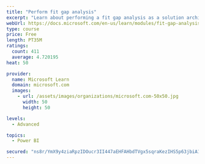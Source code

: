 ```yaml
---
title: "Perform fit gap analysis"
excerpt: "Learn about performing a fit gap analysis as a solution architect for Dynamics 365 and Microsoft Power Platform."
webUrl: https://docs.microsoft.com/en-us/learn/modules/fit-gap-analysis/
type: course
price: Free
length: PT35M
ratings:
  count: 411
  average: 4.720195
heat: 50

provider:
  name: Microsoft Learn
  domain: microsoft.com
  images:
    - url: /assets/images/organizations/microsoft.com-50x50.jpg
      width: 50
      height: 50

levels:
  - Advanced

topics:
  - Power BI

secured: "ns8r/YmX9y4ziaRpzIDOucr3II447aEHFAHbdTVgx5sqraKezIHS5p63jbiA1KtwklERgcBuwDmv5x7K1KfLOOP0bbHJsHvdxMO3/eY5HjlaZ470m56ZKDWMDqWR56aZP1oSVTK/7liW4bNZRHs9sMgpNGJiXH+8mqRbjKJU11vdsjUznfvrfUrYA3tMRdyfuaaDQdwnUOFEUOfGqZmtCX55JpRiArD38RViW4AVWS2HO5/oiBa7lfhR9n64Qm5o6E93EEdoZQ+T1Go4G4yS++YUiL+rdMhRgIhmbjKlHuOoIzGcEGbDFAXHISQkYB2nUBzBLZ3HEiAUPNJIafAINfwVQndDL69plDP9BlDGvvxwaKjcDPah8h5mjvuUR+GMQxjOrw3pTSqjGB3990vfkcRIk2qeww0zOonxhMZ9KcA=;gRH+g/MwY81WnICO/caAdQ=="
---
```


